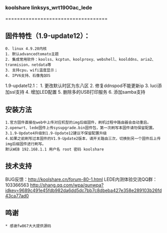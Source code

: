 ### koolshare linksys_wrt1900ac_lede
===================================

## 固件特性（1.9-update12）：
    0. linux 4.9.20内核
    1. 默认advancedtomato主题
    2. 集成常用软件：koolss、kcptun、koolproxy、webshell、koolddns、aria2、tranmision，netdata等
    3. 支持cpu，wifi温度显示；
    4. IPV6支持、石像鬼QOS

1.9-update12.1：
    1. 更改默认时区为东八区
    2. 修复ddnspod不能更新ip
    3. luci添加ssl支持
    4. 增加LED配置
    5. 删除多的USB打印服务
    6. 添加samba支持

## 安装方法
    1.官方固件直接在web中上传对应机型的img后缀固件，刷机过程中路由器会自动重启。
    2.openwrt、lede固件上传sysupgrade.bin固件包，第一次刷写本固件请勿保留配置。
    3.1.9-Update4升级到1.9-Update12建议不保留配置升级
    4.如果之前刷写过本固件的V1.9-Update2版本，请开关路由三次，切换到另一个固件后上传img后缀固件进行刷写。
    默认WEB 192.168.1.1 用户名 root 密码 koolshare
## 技术支持

BUG反馈：<http://koolshare.cn/forum-80-1.html>     LEDE内测体验交流QQ群：103366563 <http://shang.qq.com/wpa/qunwpa?idkey=9689c491e45fdb982da6dd5dc7bb7c8dbeba427e358e289103b26fd43ca77ad0>

## 鸣谢
	* 感谢fw867大大提供源码